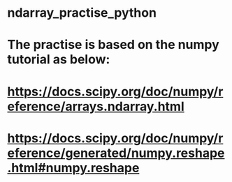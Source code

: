 # ndarray_practise_python
# The practise is based on the numpy tutorial as below:
# https://docs.scipy.org/doc/numpy/reference/arrays.ndarray.html
# https://docs.scipy.org/doc/numpy/reference/generated/numpy.reshape.html#numpy.reshape
